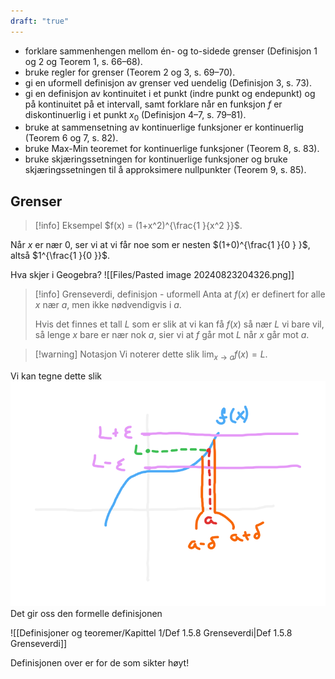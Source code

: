 ```yaml
---
draft: "true"
---
```

- forklare sammenhengen mellom én- og to-sidede grenser (Definisjon 1 og 2 og Teorem 1, s. 66–68).
- bruke regler for grenser (Teorem 2 og 3, s. 69–70).
- gi en uformell definisjon av grenser ved uendelig (Definisjon 3, s. 73).
- gi en definisjon av kontinuitet i et punkt (indre punkt og endepunkt) og på kontinuitet på et intervall, samt forklare når en funksjon $f$ er diskontinuerlig i et punkt $x_0$ (Definisjon 4–7, s. 79–81).
- bruke at sammensetning av kontinuerlige funksjoner er kontinuerlig (Teorem 6 og 7, s. 82).
- bruke Max-Min teoremet for kontinuerlige funksjoner (Teorem 8, s. 83).
- bruke skjæringssetningen for kontinuerlige funksjoner og bruke skjæringssetningen til å approksimere nullpunkter (Teorem 9, s. 85).

## Grenser

> [!info] Eksempel 
>  $f(x) =  (1+x^2)^{\frac{1 }{x^2 }}$.

Når $x$ er nær $0$, ser vi at vi får noe som er nesten $(1+0)^{\frac{1 }{0 } }$, altså $1^{\frac{1 }{0 }}$. 

Hva skjer i Geogebra?
![[Files/Pasted image 20240823204326.png]]

> [!info] Grenseverdi, definisjon - uformell
>  Anta at $f(x)$ er definert for alle $x$ nær $a$, men ikke nødvendigvis i $a$. 
>  
>  Hvis det finnes et tall $L$ som er slik at vi kan få $f(x)$ så nær $L$ vi bare vil, så lenge $x$ bare er nær nok $a$, sier vi at $f$ går mot $L$ når $x$ går mot $a$. 
>  

> [!warning] Notasjon
>  Vi noterer dette slik
>  $\displaystyle\lim_{x\longrightarrow a} f(x) = L$.

Vi kan tegne dette slik
![900](Files/grensebilde.svg)
Det gir oss den formelle definisjonen

![[Definisjoner og teoremer/Kapittel 1/Def 1.5.8 Grenseverdi|Def 1.5.8 Grenseverdi]]

Definisjonen over er for de som sikter høyt!

